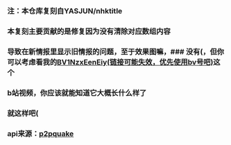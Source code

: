 ### 注：本仓库复刻自YASJUN/nhktitle
### 本复刻主要贡献的是修复因为没有清除对应数组内容
### 导致在新情报里显示旧情报的问题，至于效果图嘛，### 没有(，但你可以考虑看我的[BV1NzxEenEiy(链接可能失效，优先使用bv号吧)](https://b23.tv/h4XlM9Z)这个
### b站视频，你应该就能知道它大概长什么样了
### 就这样吧(
### api来源：[p2pquake](https://www.p2pquake.net/develop/json_api_v2/)